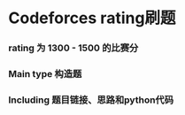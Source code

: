 # Codeforces rating刷题
### rating 为 1300 - 1500 的比赛分
### Main type 构造题
### Including 题目链接、思路和python代码
